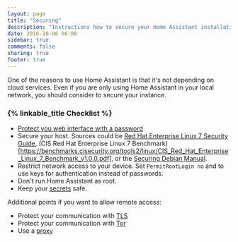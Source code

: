 ```yaml
---
layout: page
title: "Securing"
description: "Instructions how to secure your Home Assistant installation."
date: 2016-10-06 06:00
sidebar: true
comments: false
sharing: true
footer: true
---
```


One of the reasons to use Home Assistant is that it's not depending on cloud services. Even if you are only using Home Assistant in your local network, you should consider to secure your instance.

### {% linkable_title Checklist %}

- [Protect you web interface with a password](https://home-assistant.io/getting-started/basic/#password-protecting-the-web-interface)
- Secure your host. Sources could be [Red Hat Enterprise Linux 7 Security Guide](https://access.redhat.com/documentation/en-US/Red_Hat_Enterprise_Linux/7/pdf/Security_Guide/Red_Hat_Enterprise_Linux-7-Security_Guide-en-US.pdf), (CIS Red Hat Enterprise Linux 7 Benchmark)[https://benchmarks.cisecurity.org/tools2/linux/CIS_Red_Hat_Enterprise_Linux_7_Benchmark_v1.0.0.pdf], or the [Securing Debian Manual](https://www.debian.org/doc/manuals/securing-debian-howto/index.en.html).
- Restrict network access to your device. Set `PermitRootLogin no` and to use keys for authentication instead of passwords.
- Don't run Home Assistant as root. 
- Keep your [secrets](/topics/secrets/) safe.

Additional points if you want to allow remote access:

- Protect your communication with [TLS](blog/2015/12/13/setup-encryption-using-lets-encrypt/)
- Protect your communication with [Tor](/cookbook/tor_configuration/)
- Use a [proxy](/cookbook/apache_configuration/)


